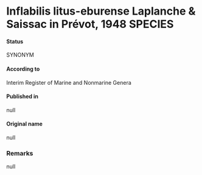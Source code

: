 # Inflabilis litus-eburense Laplanche & Saissac in Prévot, 1948 SPECIES

#### Status
SYNONYM

#### According to
Interim Register of Marine and Nonmarine Genera

#### Published in
null

#### Original name
null

### Remarks
null